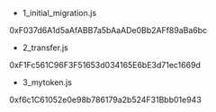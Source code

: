 - 1_initial_migration.js

0xF037d6A1d5aAfABB7a5bAaADe0Bb2AFf89aBa6bc
- 2_transfer.js

0xF1Fc561C96F3F51653d034165E6bE3d71ec1669d

- 3_mytoken.js

0xf6c1C61052e0e98b786179a2b524F31Bbb01e943